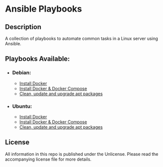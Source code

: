 # Ansible Playbooks

## Description
A collection of playbooks to automate common tasks in a Linux server using Ansible.

## Playbooks Available:
- ### Debian:
    - [Install Docker](https://codeberg.org/arghyadeep/Ansible_Playbooks/src/branch/main/Debian/installDocker.yml)
    - [Install Docker & Docker Compose](https://codeberg.org/arghyadeep/Ansible_Playbooks/src/branch/main/Debian/installDocker&DockerCompose.yml)
    - [Clean, update and upgrade apt packages](https://codeberg.org/arghyadeep/Ansible_Playbooks/src/branch/main/Debian/update&Upgrade.yml)

- ### Ubuntu:
    - [Install Docker](https://codeberg.org/arghyadeep/Ansible_Playbooks/src/branch/main/Ubuntu/installDocker.yml)
    - [Install Docker & Docker Compose](https://codeberg.org/arghyadeep/Ansible_Playbooks/src/branch/main/Ubuntu/installDocker&DockerCompose.yml)
    - [Clean, update and upgrade apt packages](https://codeberg.org/arghyadeep/Ansible_Playbooks/src/branch/main/Ubuntu/update&Upgrade.yml)


## License
All information in this repo is published under the Unlicense. Please read the accompanying license file for more details.